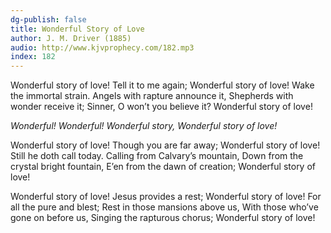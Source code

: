 ```yaml
---
dg-publish: false
title: Wonderful Story of Love
author: J. M. Driver (1885)
audio: http://www.kjvprophecy.com/182.mp3
index: 182
---
```


Wonderful story of love!
Tell it to me again;
Wonderful story of love!
Wake the immortal strain.
Angels with rapture announce it,
Shepherds with wonder receive it;
Sinner, O won’t you believe it?
Wonderful story of love!

*Wonderful! Wonderful!
Wonderful story, Wonderful story of love!*

Wonderful story of love!
Though you are far away;
Wonderful story of love!
Still he doth call today.
Calling from Calvary’s mountain,
Down from the crystal bright fountain,
E’en from the dawn of creation;
Wonderful story of love!

Wonderful story of love!
Jesus provides a rest;
Wonderful story of love!
For all the pure and blest;
Rest in those mansions above us,
With those who’ve gone on before us,
Singing the rapturous chorus;
Wonderful story of love!